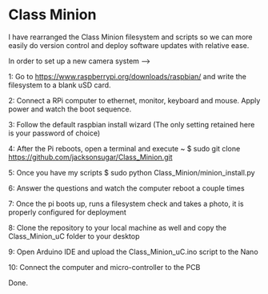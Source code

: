 # Class Minion

I have rearranged the Class Minion filesystem and scripts so we can more easily do version control and deploy software updates with relative ease.

In order to set up a new camera system -->

1: Go to https://www.raspberrypi.org/downloads/raspbian/ and write the filesystem to a blank uSD card.

2: Connect a RPi computer to ethernet, monitor, keyboard and mouse. Apply power and watch the boot sequence.

3: Follow the default raspbian install wizard (The only setting retained here is your password of choice)

4: After the Pi reboots, open a terminal and execute ~ $ sudo git clone https://github.com/jacksonsugar/Class_Minion.git

5: Once you have my scripts $ sudo python Class_Minion/minion_install.py

6: Answer the questions and watch the computer reboot a couple times

7: Once the pi boots up, runs a filesystem check and takes a photo, it is properly configured for deployment

8: Clone the repository to your local machine as well and copy the Class_Minion_uC folder to your desktop

9: Open Arduino IDE and upload the Class_Minion_uC.ino script to the Nano

10: Connect the computer and micro-controller to the PCB

Done.
